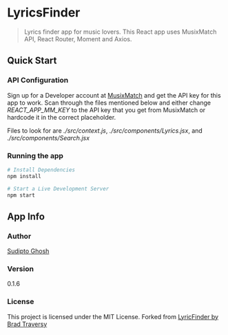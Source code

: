 # LyricsFinder

> Lyrics finder app for music lovers. This React app uses MusixMatch API, React Router, Moment and Axios.

## Quick Start

### API Configuration

Sign up for a Developer account at [MusixMatch](https://developer.musixmatch.com) and get the API key for this app to work. Scan through the files mentioned below and either change _REACT_APP_MM_KEY_ to the API key that you get from MusixMatch or hardcode it in the correct placeholder.

Files to look for are _./src/context.js_, _./src/components/Lyrics.jsx_, and _./src/components/Search.jsx_

### Running the app

```bash
# Install Dependencies
npm install

# Start a Live Development Server
npm start
```

## App Info

### Author

[Sudipto Ghosh](https://sudipto.ghosh.pro)

### Version

0.1.6

### License

This project is licensed under the MIT License.
Forked from [LyricFinder by Brad Traversy](https://github.com/bradtraversy/lyricfinder)
